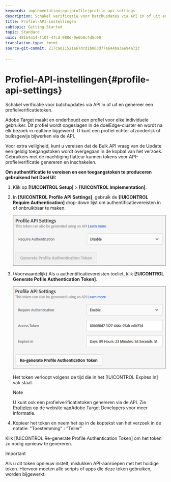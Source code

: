 ```yaml
---
keywords: implementation;api;profile;profile api settings
description: Schakel verificatie voor batchupdates via API in of uit en genereer een profielverificatietoken.
title: Profiel-API-instellingen
subtopic: Getting Started
topic: Standard
uuid: 481b4a14-f10f-47cd-988d-9e6b8c4d5c00
translation-type: tm+mt
source-git-commit: 217ca811521e67dcd1b063d77a644ba3ae94a72c

---
```



# Profiel-API-instellingen{#profile-api-settings}

Schakel verificatie voor batchupdates via API in of uit en genereer een profielverificatietoken.

Adobe Target maakt en onderhoudt een profiel voor elke individuele gebruiker. Dit profiel wordt opgeslagen in de doelEdge-cluster en wordt na elk bezoek in realtime bijgewerkt. U kunt een profiel echter afzonderlijk of bulksgewijs bijwerken via de API.

Voor extra veiligheid, kunt u vereisen dat de Bulk API vraag van de Update een geldig toegangstoken wordt overgegaan in de kopbal van het verzoek. Gebruikers met de machtiging fiatteur kunnen tokens voor API-profielverificatie genereren en inschakelen.

**Om authentificatie te vereisen en een toegangstoken te produceren gebruikend het Doel UI:**

1. Klik op **[!UICONTROL Setup]** > **[!UICONTROL Implementation]**.
1. In **[!UICONTROL Profile API Settings]**, gebruik de **[!UICONTROL Require Authentication]** drop-down lijst om authentificatievereisten in of onbruikbaar te maken.

   ![](assets/profile_api_settings.png)

1. (Voorwaardelijk) Als u authentificatievereisten toeliet, klik **[!UICONTROL Generate Pofile Authentication Token]**.

   ![](assets/profile_api_settings_2.png)

   Het token verloopt volgens de tijd die in het [!UICONTROL Expires In] vak staat.

   >[!NOTE]
   >
   >U kunt ook een profielverificatietoken genereren via de API. Zie [Profielen](https://developers.adobetarget.com/api/#profiles) op de website [van](https://developers.adobetarget.com/)Adobe Target Developers voor meer informatie.

1. Kopieer het token en neem het op in de koptekst van het verzoek in de notatie: &quot;Toestemming&quot; : &quot;Teller&quot;

Klik [!UICONTROL Re-generate Profile Authentication Token] om het token zo nodig opnieuw te genereren.

>[!IMPORTANT]
>
>Als u dit token opnieuw instelt, mislukken API-aanroepen met het huidige token. Hiervoor moeten alle scripts of apps die deze token gebruiken, worden bijgewerkt.

